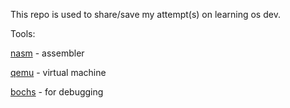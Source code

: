 This repo is used to share/save my attempt(s) on learning os dev.

Tools:

[nasm](https://nasm.us/) - assembler

[qemu](https://www.qemu.org/) - virtual machine 

[bochs](https://bochs.sourceforge.io/) - for debugging 


